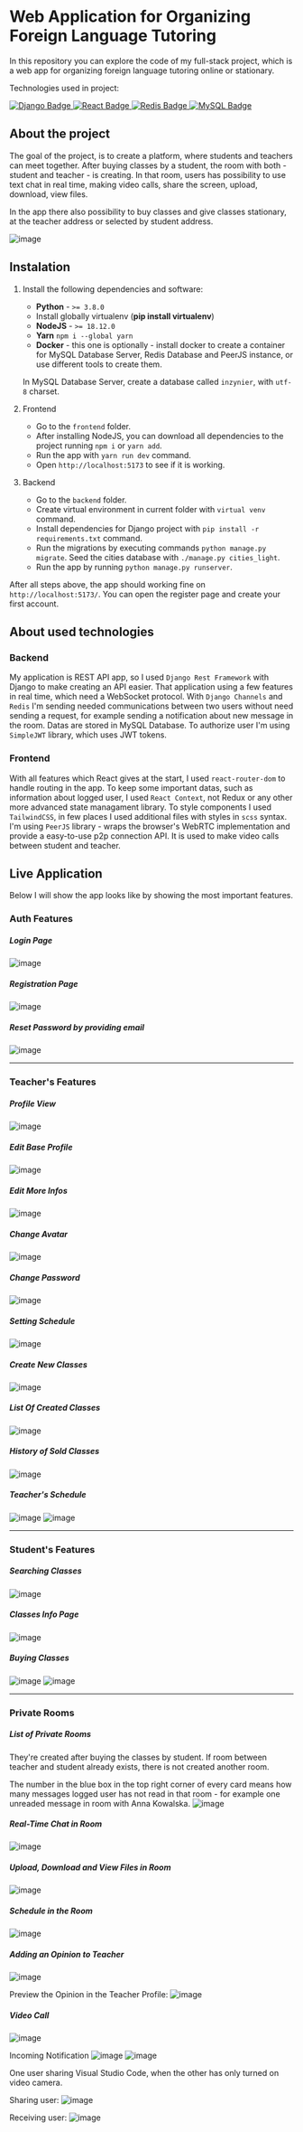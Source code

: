 # Web Application for Organizing Foreign Language Tutoring

In this repository you can explore the code of my full-stack project, which is a web app for organizing foreign language tutoring online or stationary.

Technologies used in project:

<div id="badges">
  <a href="#">
    <img src="https://img.shields.io/badge/django-%23092E20.svg?style=for-the-badge&logo=django&logoColor=white" alt="Django Badge"/>
  </a>
  <a href="#">
    <img src="https://img.shields.io/badge/react-%2320232a.svg?style=for-the-badge&logo=react&logoColor=%2361DAFB" alt="React Badge"/>
  </a>
  <a href="#">
    <img src="https://img.shields.io/badge/redis-%23DD0031.svg?style=for-the-badge&logo=redis&logoColor=white" alt="Redis Badge"/>
  </a>
  <a href="#">
    <img src="https://img.shields.io/badge/mysql-4479A1.svg?style=for-the-badge&logo=mysql&logoColor=white" alt="MySQL Badge"/>
  </a>
</div>

## About the project

The goal of the project, is to create a platform, where students and teachers can meet together. After buying classes by a student, the room with both - student and teacher - is creating.
In that room, users has possibility to use text chat in real time, making video calls, share the screen, upload, download, view files.

In the app there also possibility to buy classes and give classes stationary, at the teacher address or selected by student address.

![image](https://github.com/Kstyk/Web-Application-for-Organizing-Foreign-Language-Tutoring/assets/80002380/a17cfa25-1cca-419e-81e7-6b5f7f827d54)

## Instalation

1. Install the following dependencies and software:

   - **Python** - `>= 3.8.0`
   - Install globally virtualenv (**pip install virtualenv**)
   - **NodeJS** - `>= 18.12.0`
   - **Yarn** `npm i --global yarn`
   - **Docker** - this one is optionally - install docker to create a container for MySQL Database Server, Redis Database and PeerJS instance, or use different tools to create them.

   In MySQL Database Server, create a database called `inzynier`, with `utf-8` charset.

2. Frontend

   - Go to the `frontend` folder.
   - After installing NodeJS, you can download all dependencies to the project running `npm i` or `yarn add`.
   - Run the app with `yarn run dev` command.
   - Open `http://localhost:5173` to see if it is working.

3. Backend
   - Go to the `backend` folder.
   - Create virtual environment in current folder with `virtual venv` command.
   - Install dependencies for Django project with `pip install -r requirements.txt` command.
   - Run the migrations by executing commands `python manage.py migrate`. Seed the cities database with `./manage.py cities_light`.
   - Run the app by running `python manage.py runserver`.

After all steps above, the app should working fine on `http://localhost:5173/`. You can open the register page and create your first account.

## About used technologies

### Backend

My application is REST API app, so I used `Django Rest Framework` with Django to make creating an API easier. That application using a few features in real time, which need a WebSocket protocol. With `Django Channels` and `Redis` I'm sending needed communications between two users without need sending a request, for example sending a notification about new message in the room. Datas are stored in MySQL Database. To authorize user I'm using `SimpleJWT` library, which uses JWT tokens.

### Frontend

With all features which React gives at the start, I used `react-router-dom` to handle routing in the app. To keep some important datas, such as information about logged user, I used `React Context`, not Redux or any other more advanced state managament library. To style components I used `TailwindCSS`, in few places I used additional files with styles in `scss` syntax. I'm using `PeerJS` library - wraps the browser's WebRTC implementation and provide a easy-to-use p2p connection API. It is used to make video calls between student and teacher.

## Live Application

Below I will show the app looks like by showing the most important features.

### Auth Features

##### Login Page

![image](https://github.com/Kstyk/Web-Application-for-Organizing-Foreign-Language-Tutoring/assets/80002380/8a2b6a25-cc05-44a9-8450-9de97f5fbaaa)

##### Registration Page

![image](https://github.com/Kstyk/Web-Application-for-Organizing-Foreign-Language-Tutoring/assets/80002380/fd516127-0524-4857-8ecc-f358f4bbb946)

##### Reset Password by providing email

![image](https://github.com/Kstyk/Web-Application-for-Organizing-Foreign-Language-Tutoring/assets/80002380/ed88e9fb-c77d-4c84-ac30-eb56e174aef1)

<hr />

### Teacher's Features

##### Profile View

![image](https://github.com/Kstyk/Web-Application-for-Organizing-Foreign-Language-Tutoring/assets/80002380/fcb11e38-e9c2-4df2-a949-6cb86b04d498)

##### Edit Base Profile

![image](https://github.com/Kstyk/Web-Application-for-Organizing-Foreign-Language-Tutoring/assets/80002380/191758d0-cd47-4571-b47b-9372a271270f)

##### Edit More Infos

![image](https://github.com/Kstyk/Web-Application-for-Organizing-Foreign-Language-Tutoring/assets/80002380/96ec49e1-b7ec-4197-80da-a4afed15d706)

##### Change Avatar

![image](https://github.com/Kstyk/Web-Application-for-Organizing-Foreign-Language-Tutoring/assets/80002380/2c272bfd-6fac-463f-b549-c4276656ceff)

##### Change Password

![image](https://github.com/Kstyk/Web-Application-for-Organizing-Foreign-Language-Tutoring/assets/80002380/209dd7b8-fb8e-478a-9616-846f8d9334f6)

##### Setting Schedule

![image](https://github.com/Kstyk/Web-Application-for-Organizing-Foreign-Language-Tutoring/assets/80002380/62af48ee-83ac-498b-846a-e8d8ab2d8900)

##### Create New Classes

![image](https://github.com/Kstyk/Web-Application-for-Organizing-Foreign-Language-Tutoring/assets/80002380/6b980714-ab3e-45c9-ae58-08d8aa05f9e1)

##### List Of Created Classes

![image](https://github.com/Kstyk/Web-Application-for-Organizing-Foreign-Language-Tutoring/assets/80002380/0969cb76-beb0-4d25-900e-24b307b6a512)

##### History of Sold Classes

![image](https://github.com/Kstyk/Web-Application-for-Organizing-Foreign-Language-Tutoring/assets/80002380/fd0fc334-daf5-4860-ab5f-6d6aa29d7e00)

##### Teacher's Schedule

![image](https://github.com/Kstyk/Web-Application-for-Organizing-Foreign-Language-Tutoring/assets/80002380/def9ec00-819e-49f4-98ce-4aea3f2a6a91)
![image](https://github.com/Kstyk/Web-Application-for-Organizing-Foreign-Language-Tutoring/assets/80002380/4f849a88-85d3-441e-bd52-3060e8156b07)

<hr />

### Student's Features

##### Searching Classes

![image](https://github.com/Kstyk/Web-Application-for-Organizing-Foreign-Language-Tutoring/assets/80002380/a486f8ed-760e-4c22-ab5f-6f889f093e83)

##### Classes Info Page

![image](https://github.com/Kstyk/Web-Application-for-Organizing-Foreign-Language-Tutoring/assets/80002380/4afea901-ec48-411d-bfb4-62671ddd35fa)

##### Buying Classes

![image](https://github.com/Kstyk/Web-Application-for-Organizing-Foreign-Language-Tutoring/assets/80002380/93de7130-a4cf-4eb8-8fd2-76f04bab3102)
![image](https://github.com/Kstyk/Web-Application-for-Organizing-Foreign-Language-Tutoring/assets/80002380/999e8bdf-dacb-472d-bc4b-66c255175431)

<hr />

### Private Rooms

##### List of Private Rooms

They're created after buying the classes by student. If room between teacher and student already exists, there is not created another room.

The number in the blue box in the top right corner of every card means how many messages logged user has not read in that room - for example one unreaded message in room with Anna Kowalska.
![image](https://github.com/Kstyk/Web-Application-for-Organizing-Foreign-Language-Tutoring/assets/80002380/1be97a11-a980-4328-b04d-c66f905c396e)

##### Real-Time Chat in Room

![image](https://github.com/Kstyk/Web-Application-for-Organizing-Foreign-Language-Tutoring/assets/80002380/2ba1bb54-7764-4672-aca9-bbc38202692f)

##### Upload, Download and View Files in Room

![image](https://github.com/Kstyk/Web-Application-for-Organizing-Foreign-Language-Tutoring/assets/80002380/b242acc2-80d1-480f-9fd1-2c3b3c9ec9ce)

##### Schedule in the Room

![image](https://github.com/Kstyk/Web-Application-for-Organizing-Foreign-Language-Tutoring/assets/80002380/6874b37b-c627-48f2-b176-5293cdbcacb5)

##### Adding an Opinion to Teacher

![image](https://github.com/Kstyk/Web-Application-for-Organizing-Foreign-Language-Tutoring/assets/80002380/ecfad178-0e45-4b55-84dd-3204fb6a4346)

Preview the Opinion in the Teacher Profile:
![image](https://github.com/Kstyk/Web-Application-for-Organizing-Foreign-Language-Tutoring/assets/80002380/d4bf53eb-3367-4e6c-8377-045be59de1f4)

##### Video Call

![image](https://github.com/Kstyk/Web-Application-for-Organizing-Foreign-Language-Tutoring/assets/80002380/5faea0ae-e34c-4354-a123-5750487fea00)

Incoming Notification
![image](https://github.com/Kstyk/Web-Application-for-Organizing-Foreign-Language-Tutoring/assets/80002380/5a69bafc-c663-449a-bd92-cf25ca9d3927)
![image](https://github.com/Kstyk/Web-Application-for-Organizing-Foreign-Language-Tutoring/assets/80002380/71659b6c-9be4-480f-a23f-2a5eb618aca2)

One user sharing Visual Studio Code, when the other has only turned on video camera.

Sharing user:
![image](https://github.com/Kstyk/Web-Application-for-Organizing-Foreign-Language-Tutoring/assets/80002380/f43629cb-72a8-4d88-a679-793d5b05eb8f)

Receiving user:
![image](https://github.com/Kstyk/Web-Application-for-Organizing-Foreign-Language-Tutoring/assets/80002380/de6b0354-cfeb-4501-a05a-e5ab6eb415ca)

